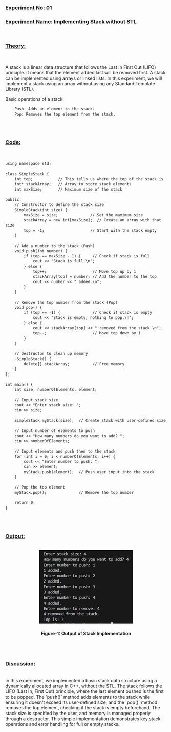 ### **<u>Experiment No:</u> 01**

### **<u>Experiment Name:</u> Implementing Stack without STL** 

<br>

### **<u>Theory:</u>**
                 
<br>                 
  
A stack is a linear data structure that follows the Last In First Out (LIFO) principle. It means that the element added last will be removed first. A stack can be implemented using arrays or linked lists. In this experiment, we will implement a stack using an array without using any Standard Template Library (STL).

Basic operations of a stack:

        Push: Adds an element to the stack.
        Pop: Removes the top element from the stack.
      

<br> <br>



### **<u>Code:</u>**
<br>

```#include <iostream>
using namespace std;

class SimpleStack {
    int top;           // This tells us where the top of the stack is
    int* stackArray;   // Array to store stack elements
    int maxSize;       // Maximum size of the stack

public:
    // Constructor to define the stack size
    SimpleStack(int size) {
        maxSize = size;              // Set the maximum size
        stackArray = new int[maxSize];  // Create an array with that size
        top = -1;                    // Start with the stack empty
    }

    // Add a number to the stack (Push)
    void push(int number) {
        if (top == maxSize - 1) {     // Check if stack is full
            cout << "Stack is full.\n";
        } else {
            top++;                    // Move top up by 1
            stackArray[top] = number; // Add the number to the top
            cout << number << " added.\n";
        }
    }

    // Remove the top number from the stack (Pop)
    void pop() {
        if (top == -1) {              // Check if stack is empty
            cout << "Stack is empty, nothing to pop.\n";
        } else {
            cout << stackArray[top] << " removed from the stack.\n";
            top--;                    // Move top down by 1
        }
    }

    // Destructor to clean up memory
    ~SimpleStack() {
        delete[] stackArray;          // Free memory
    }
};

int main() {
    int size, numberOfElements, element;
    
    // Input stack size
    cout << "Enter stack size: ";
    cin >> size;

    SimpleStack myStack(size);  // Create stack with user-defined size

    // Input number of elements to push
    cout << "How many numbers do you want to add? ";
    cin >> numberOfElements;

    // Input elements and push them to the stack
    for (int i = 0; i < numberOfElements; i++) {
        cout << "Enter number to push: ";
        cin >> element;
        myStack.push(element);  // Push user input into the stack
    }

    // Pop the top element
    myStack.pop();              // Remove the top number

    return 0;
}

```


<br><br>



### **<u>Output:</u>** 
<br>

<div align="center">
<img src="./stack.png">
<br>
<h4> Figure-1: Output of Stack Implementation </h4> 
</div>


<br><br>




### **<u>Discussion:</u>** 
<br>
In this experiment, we implemented a basic stack data structure using a dynamically allocated array in C++, without the STL. The stack follows the LIFO (Last In, First Out) principle, where the last element pushed is the first to be popped. The `push()` method adds elements to the stack while ensuring it doesn't exceed its user-defined size, and the `pop()` method removes the top element, checking if the stack is empty beforehand. The stack size is specified by the user, and memory is managed properly through a destructor. This simple implementation demonstrates key stack operations and error handling for full or empty stacks.



